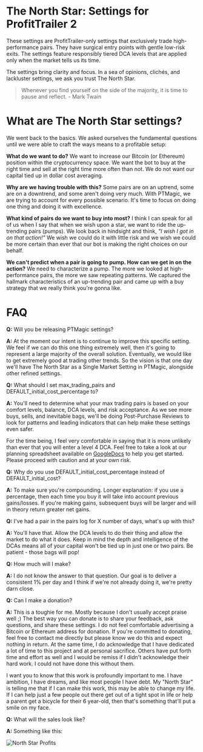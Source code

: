 # The North Star: Settings for ProfitTrailer 2
These settings are ProfitTrailer-only settings that exclusively trade high-performance pairs. They have surgical entry points with gentle low-risk exits. The settings feature responsibly tiered DCA levels that are applied only when the market tells us its time. 

The settings bring clarity and focus. In a sea of opinions, clichés, and lackluster settings, we ask you trust The North Star.

> Whenever you find yourself on the side of the majority, it is time to pause and reflect. - Mark Twain

# What are The North Star settings?
We went back to the basics. We asked ourselves the fundamental questions until we were able to craft the ways means to a profitable setup:

**What do we want to do?** We want to increase our Bitcoin (or Ethereum) position within the cryptocurrency space. We want the bot to buy at the right time and sell at the right time more often than not. We do not want our capital tied up in dollar cost averaging.

**Why are we having trouble with this?** Some pairs are on an uptrend, some are on a downtrend, and some aren't doing very much. With PTMagic, we are trying to account for every possible scenario. It's time to focus on doing one thing and doing it with excellence.

**What kind of pairs do we want to buy into most?** I think I can speak for all of us when I say that when we wish upon a star, we want to ride the up-trending pairs (pumps). We look back in hindsight and think, _"I wish I got in on that action!"_ We wish we could do it with little risk and we wish we could be more certain than ever that our bot is making the right choices on our behalf.

**We can't predict when a pair is going to pump. How can we get in on the action?** We need to characterize a pump. The more we looked at high-performance pairs, the more we saw repeating patterns. We captured the hallmark characteristics of an up-trending pair and came up with a buy strategy that we really think you're gonna like.

# FAQ
**Q:** Will you be releasing PTMagic settings?

**A:** At the moment our intent is to continue to improve this specific setting. We feel if we can do this one thing extremely well, then it's going to represent a large majority of the overall solution. Eventually, we would like to get extremely good at trading other trends. So the vision is that one day we'll have The North Star as a Single Market Setting in PTMagic, alongside other refined settings.

**Q:** What should I set max_trading_pairs and DEFAULT_initial_cost_percentage to?

**A:** You'll need to determine what your max trading pairs is based on your comfort levels, balance, DCA levels, and risk acceptance. As we see more buys, sells, and inevitable bags, we'll be doing Post-Purchase Reviews to look for patterns and leading indicators that can help make these settings even safer. 

For the time being, I feel very comfortable in saying that it is more unlikely than ever that you will enter a level 4 DCA. Feel free to take a look at our planning spreadsheet available on [GoogleDocs](https://docs.google.com/spreadsheets/d/17quWIFAAK0xfsUXyBz1mU9wjAGUrUHBFm3_MhSaOnTg/edit?usp=sharing) to help you get started. Please proceed with caution and at your own risk.

**Q:** Why do you use DEFAULT_initial_cost_percentage instead of DEFAULT_initial_cost?

**A:** To make sure you're compounding. Longer explanation: if you use a percentage, then each time you buy it will take into account previous gains/losses. If you're making gains, subsequent buys will be larger and will in theory return greater net gains.

**Q:** I've had a pair in the pairs log for X number of days, what's up with this?

**A:** You'll have that. Allow the DCA levels to do their thing and allow the market to do what it does. Keep in mind the depth and intelligence of the DCAs means all of your capital won't be tied up in just one or two pairs. Be patient - those bags will pop!

**Q:** How much will I make?

**A:** I do not know the answer to that question. Our goal is to deliver a consistent 1% per day and I think if we're not already doing it, we're pretty darn close.

**Q:** Can I make a donation?

**A:** This is a toughie for me. Mostly because I don't usually accept praise well ;) The best way you can donate is to share your feedback, ask questions, and share these settings. I do not feel comfortable advertising a Bitcoin or Ethereum address for donation. If you're committed to donating, feel free to contact me directly but please know we do this and expect nothing in return. At the same time, I do acknowledge that I have dedicated a lot of time to this project and at personal sacrifice. Others have put forth time and effort as well and I would be remiss if I didn't acknowledge their hard work. I could not have done this without them.

I want you to know that this work is profoundly important to me. I have ambition, I have dreams, and like most people I have debt. My "North Star" is telling me that if I can make this work, this may be able to change my life. If I can help just a few people out there get out of a tight spot in life or help a parent get a bicycle for their 6 year-old, then that's something that'll put a smile on my face.

**Q:** What will the sales look like?

**A:** Something like this:

![North Star Profits](https://i.imgur.com/mQWe0LK.png)